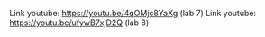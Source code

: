 Link youtube: https://youtu.be/4qOMjc8YaXg (lab 7)
Link youtube: https://youtu.be/ufywB7xjD2Q (lab 8)
